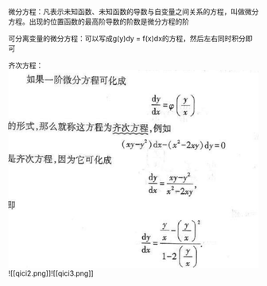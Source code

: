 微分方程：凡表示未知函数、未知函数的导数与自变量之间关系的方程，叫做微分方程。出现的位置函数的最高阶导数的阶数是微分方程的阶

可分离变量的微分方程：可以写成g(y)dy = f(x)dx的方程，然后左右同时积分即可

齐次方程：
![](./qici.png)
![[qici2.png]]![[qici3.png]]